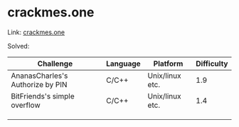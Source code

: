 # crackmes.one 

Link: [crackmes.one](https://crackmes.one/)

Solved:

| Challenge                        | Language | Platform        | Difficulty |
|----------------------------------|----------|-----------------|------------|
| AnanasCharles's Authorize by PIN | C/C++    | Unix/linux etc. | 1.9        |
| BitFriends's simple overflow     | C/C++    | Unix/linux etc. | 1.4        |
|                                  |          |                 |            |
|                                  |          |                 |            |
|                                  |          |                 |            |
